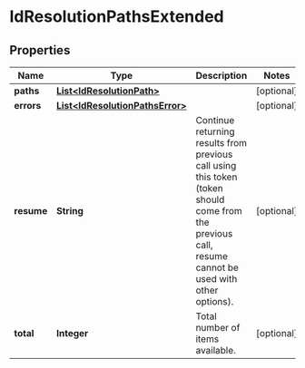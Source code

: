 
# IdResolutionPathsExtended

## Properties
Name | Type | Description | Notes
------------ | ------------- | ------------- | -------------
**paths** | [**List&lt;IdResolutionPath&gt;**](IdResolutionPath.md) |  |  [optional]
**errors** | [**List&lt;IdResolutionPathsError&gt;**](IdResolutionPathsError.md) |  |  [optional]
**resume** | **String** | Continue returning results from previous call using this token (token should come from the previous call, resume cannot be used with other options). |  [optional]
**total** | **Integer** | Total number of items available. |  [optional]



